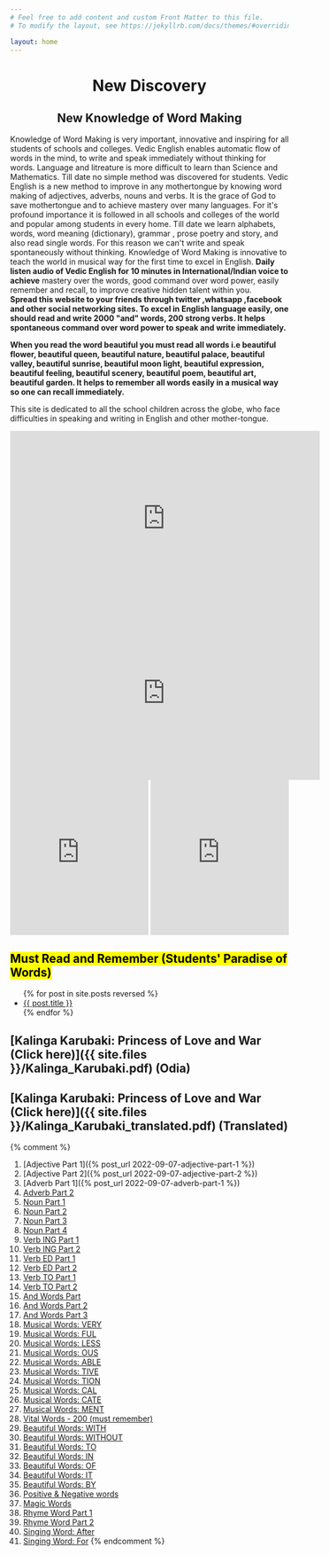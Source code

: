 ```yaml
---
# Feel free to add content and custom Front Matter to this file.
# To modify the layout, see https://jekyllrb.com/docs/themes/#overriding-theme-defaults

layout: home
---
```

# <center>New Discovery</center>

## <center>New Knowledge of Word Making</center>

Knowledge of Word Making is very important, innovative and inspiring for all students of schools and colleges.
Vedic English enables automatic flow of words in the mind, to write and speak immediately without thinking for
words. Language and litreature is more difficult to learn than Science and Mathematics. Till date no simple method
was discovered for students. Vedic English is a new method to improve in any mothertongue by knowing word making of adjectives, adverbs, nouns and verbs. It is the grace of God to save mothertongue and to achieve mastery
over many languages. For it's profound importance it is followed in all schools and colleges of the world and
popular among students in every home.
Till date we learn alphabets, words, word meaning (dictionary), grammar , prose poetry and story, and also read
single words. For this reason we can't write and speak spontaneously without thinking. Knowledge of Word Making is innovative to teach the world in musical way for the first time to excel in English.
__Daily listen audio of Vedic English for 10 minutes in International/Indian voice to achieve__
mastery over the words, good command over word power, easily remember and recall, to improve creative hidden
talent within you.  
__Spread this website to your friends through twitter ,whatsapp ,facebook and other social networking sites. To excel in English language easily, one should read and write 2000 "and" words, 200 strong verbs. It helps spontaneous command over word power to speak and write immediately.__  

__When you read the word beautiful you must read all words i.e beautiful flower, beautiful queen, beautiful nature, beautiful palace, beautiful valley, beautiful sunrise, beautiful moon light, beautiful expression, beautiful feeling, beautiful scenery, beautiful poem, beautiful art, beautiful
garden. It helps to remember all words easily in a musical way so one can recall immediately.__

This site is dedicated to all the school children across the globe, who face difficulties in speaking and
writing in English and other mother-tongue.

<iframe width="560" height="315" src="https://www.youtube.com/embed/vhvzQi_bMKw" title="YouTube video player" frameborder="0" allow="accelerometer; autoplay; clipboard-write; encrypted-media; gyroscope; picture-in-picture" allowfullscreen></iframe>
<iframe width="560" height="315" src="https://www.youtube.com/embed/F7FfbXavilk" title="YouTube video player" frameborder="0" allow="accelerometer; autoplay; clipboard-write; encrypted-media; gyroscope; picture-in-picture" allowfullscreen></iframe
<iframe width="250" height="280" src="https://www.youtube.com/embed/mv5d503Xi6Y" frameborder="0" allow="accelerometer; autoplay; encrypted-media; gyroscope; picture-in-picture" allowfullscreen; align="left"></iframe>
<div class="box">
<iframe width="250" height="280" src="https://www.youtube.com/embed/AYp3lKD9d-E" frameborder="0" allow="accelerometer; autoplay; encrypted-media; gyroscope; picture-in-picture" allowfullscreen; align="right"></iframe>
</div>
<iframe width="250" height="280" src="https://www.youtube.com/embed/5qH40KN8MFY" frameborder="0" allow="accelerometer; autoplay; encrypted-media; gyroscope; picture-in-picture" allowfullscreen></iframe>

## <mark>Must Read and Remember (Students' Paradise of Words)</mark>

<ul>
  {% for post in site.posts reversed %}
    <li>
      <a href="{{ post.url }}">{{ post.title }}</a>
    </li>
  {% endfor %}
</ul>

## [Kalinga Karubaki: Princess of Love and War (Click here)]({{ site.files }}/Kalinga_Karubaki.pdf) (Odia)
## [Kalinga Karubaki: Princess of Love and War (Click here)]({{ site.files }}/Kalinga_Karubaki_translated.pdf) (Translated)

{% comment %}
1. [Adjective Part 1]({% post_url 2022-09-07-adjective-part-1 %})
2. [Adjective Part 2]({% post_url 2022-09-07-adjective-part-2 %})
3. [Adverb Part 1]({% post_url 2022-09-07-adverb-part-1 %})
4. [Adverb Part 2](https://)
5. [Noun Part 1](https://)
6. [Noun Part 2](https://)
7. [Noun Part 3](https://)
8. [Noun Part 4](https://)
9. [Verb ING Part 1](https://)
10. [Verb ING Part 2](https://)
11. [Verb ED Part 1](https://)
12. [Verb ED Part 2](https://)
13. [Verb TO Part 1](https://)
14. [Verb TO Part 2](https://)
15. [And Words Part](https://)
17. [And Words Part 2](https://)
18. [And Words Part 3](https://)
20. [Musical Words: VERY](https://)
21. [Musical Words: FUL](https://)
22. [Musical Words: LESS](https://)
23. [Musical Words: OUS](https://)
24. [Musical Words: ABLE](https://)
25. [Musical Words: TIVE](https://)
26. [Musical Words: TION](https://)
27. [Musical Words: CAL](https://)
28. [Musical Words: CATE](https://)
29. [Musical Words: MENT](https://)
31. [Vital Words - 200 (must remember)](https://)
32. [Beautiful Words: WITH](https://)
33. [Beautiful Words: WITHOUT](https://)
34. [Beautiful Words: TO](https://)
35. [Beautiful Words: IN](https://)
36. [Beautiful Words: OF](https://)
37. [Beautiful Words: IT](https://)
38. [Beautiful Words: BY](https://)
39. [Positive & Negative words](https://)
40. [Magic Words](https://)
41. [Rhyme Word Part 1](https://)
42. [Rhyme Word Part 2](https://)
43. [Singing Word: After](https://)
44. [Singing Word: For](https://)
{% endcomment %}